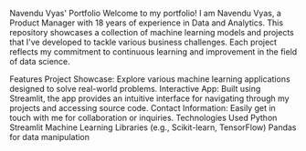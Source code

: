 Navendu Vyas' Portfolio
Welcome to my portfolio! I am Navendu Vyas, a Product Manager with 18 years of experience in Data and Analytics. This repository showcases a collection of machine learning models and projects that I've developed to tackle various business challenges. Each project reflects my commitment to continuous learning and improvement in the field of data science.

Features
Project Showcase: Explore various machine learning applications designed to solve real-world problems.
Interactive App: Built using Streamlit, the app provides an intuitive interface for navigating through my projects and accessing source code.
Contact Information: Easily get in touch with me for collaboration or inquiries.
Technologies Used
Python
Streamlit
Machine Learning Libraries (e.g., Scikit-learn, TensorFlow)
Pandas for data manipulation
